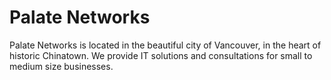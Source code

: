 # Palate Networks
Palate Networks is located in the beautiful city of Vancouver, in the heart of historic Chinatown. We provide IT solutions and consultations for small to medium size businesses.
